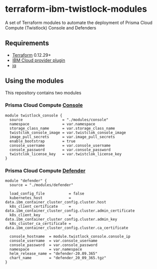 # terraform-ibm-twistlock-modules
A set of Terraform modules to automate the deployment of Prisma Cloud Compute (Twistlock) Console and Defenders

## Requirements

-	[Terraform](https://www.terraform.io/downloads.html) 0.12.29+
- [IBM Cloud provider plugin](https://github.com/IBM-Cloud/terraform-provider-ibm#using-the-provider)
- [jq](https://stedolan.github.io/jq/download/)

## Using the modules

This repository contains two modules 

### Prisma Cloud Compute [Console](modules/console)

```hcl
module twistlock_console {
  source                  = "./modules/console"
  namespace               = var.namespace
  storage_class_name      = var.storage_class_name
  twistclok_console_image = var.twistclok_console_image
  image_pull_secrets      = var.image_pull_secrets
  enable_bootstrap        = true
  console_username        = var.console_username
  console_password        = var.console_password
  twistclok_license_key   = var.twistclok_license_key
}
```

### Prisma Cloud Compute [Defender](modules/defender)

```hcl
module "defender" {
  source = "./modules/defender"

  load_config_file           = false
  kubernetes_host            = data.ibm_container_cluster_config.cluster.host
  k8s_client_certificate     = data.ibm_container_cluster_config.cluster.admin_certificate
  k8s_client_key             = data.ibm_container_cluster_config.cluster.admin_key
  k8s_cluster_ca_certificate = data.ibm_container_cluster_config.cluster.ca_certificate

  console_hostname  = module.twistlock_console.console_ip
  console_username  = var.console_username
  console_password  = var.console_password
  namespace         = var.namespace
  helm_release_name = "defender-20.09.365"
  chart_name        = "defender_20_09_365.tgz"
}
```




